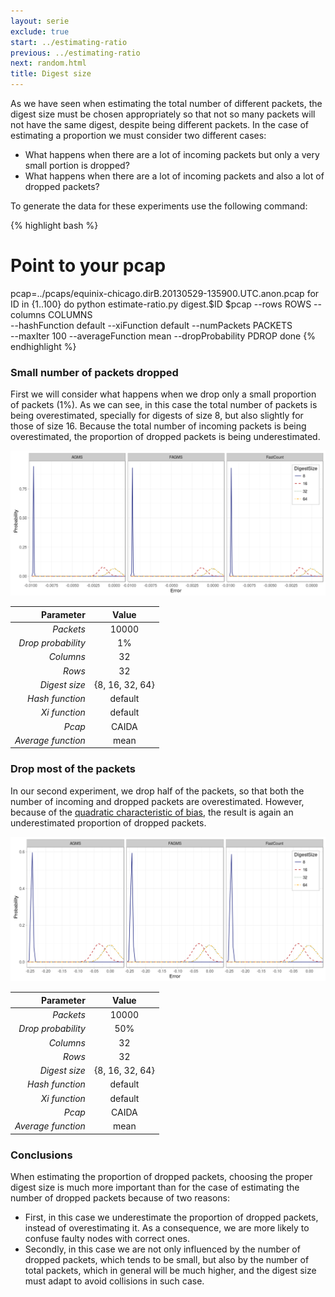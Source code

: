 ```yaml
---
layout: serie
exclude: true
start: ../estimating-ratio
previous: ../estimating-ratio
next: random.html
title: Digest size
---
```


As we have seen when estimating the total number of different packets, the digest size must be chosen appropriately so that not so many packets will not have the same digest, despite being different packets. In the case of estimating a proportion we must consider two different cases:

* What happens when there are a lot of incoming packets but only a very small portion is dropped?
* What happens when there are a lot of incoming packets and also a lot of dropped packets?

To generate the data for these experiments use the following command:

{% highlight bash %}
# Point to your pcap
pcap=../pcaps/equinix-chicago.dirB.20130529-135900.UTC.anon.pcap 
for ID in {1..100}
do
python estimate-ratio.py digest.$ID $pcap --rows ROWS --columns COLUMNS \
  --hashFunction default --xiFunction default --numPackets PACKETS \
  --maxIter 100 --averageFunction mean --dropProbability PDROP
done
{% endhighlight %}

### Small number of packets dropped

First we will consider what happens when we drop only a small proportion of packets (1%). As we can see, in this case the total number of packets is being overestimated, specially for digests of size 8, but also slightly for those of size 16. Because the total number of incoming packets is being overestimated, the proportion of dropped packets is being underestimated.

![](figures/digest1.png)

|          Parameter |      Value      |
|-------------------:|:---------------:|
|          _Packets_ |      10000      |
| _Drop probability_ |        1%       |
|          _Columns_ |        32       |
|             _Rows_ |        32       |
|      _Digest size_ | {8, 16, 32, 64} |
|    _Hash function_ |     default     |
|      _Xi function_ |     default     |
|             _Pcap_ |      CAIDA      |
| _Average function_ |       mean      |

### Drop most of the packets

In our second experiment, we drop half of the packets, so that both the number of incoming and dropped packets are overestimated. However, because of the [quadratic characteristic of bias](../estimating-total/digest.html), the result is again an underestimated proportion of dropped packets.

![](figures/digest2.png)

|          Parameter |      Value      |
|-------------------:|:---------------:|
|          _Packets_ |      10000      |
| _Drop probability_ |       50%       |
|          _Columns_ |        32       |
|             _Rows_ |        32       |
|      _Digest size_ | {8, 16, 32, 64} |
|    _Hash function_ |     default     |
|      _Xi function_ |     default     |
|             _Pcap_ |      CAIDA      |
| _Average function_ |       mean      |

### Conclusions

When estimating the proportion of dropped packets, choosing the proper digest size is much more important than for the case of estimating the number of dropped packets because of two reasons:

* First, in this case we underestimate the proportion of dropped packets, instead of overestimating it. As a consequence, we are more likely to confuse faulty nodes with correct ones.
* Secondly, in this case we are not only influenced by the number of dropped packets, which tends to be small, but also by the number of total packets, which in general will be much higher, and the digest size must adapt to avoid collisions in such case.
